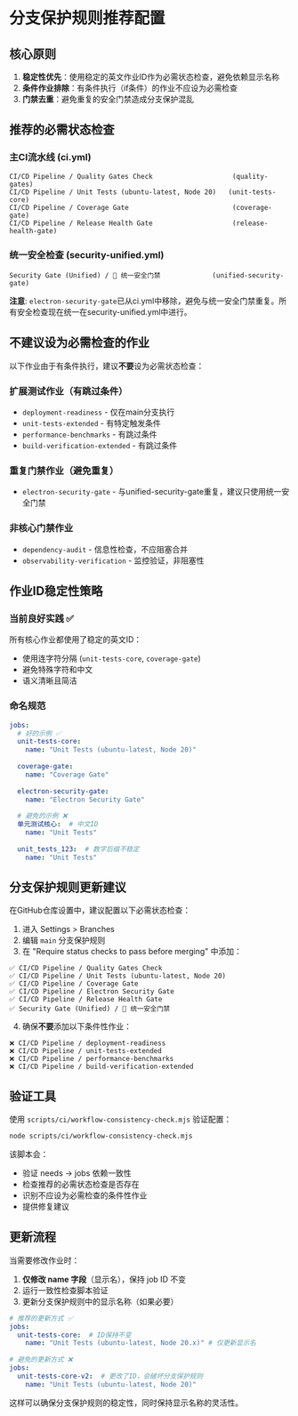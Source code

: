 # 分支保护规则推荐配置

## 核心原则

1. **稳定性优先**：使用稳定的英文作业ID作为必需状态检查，避免依赖显示名称
2. **条件作业排除**：有条件执行（if条件）的作业不应设为必需检查
3. **门禁去重**：避免重复的安全门禁造成分支保护混乱

## 推荐的必需状态检查

### 主CI流水线 (ci.yml)
```
CI/CD Pipeline / Quality Gates Check                    (quality-gates)
CI/CD Pipeline / Unit Tests (ubuntu-latest, Node 20)   (unit-tests-core) 
CI/CD Pipeline / Coverage Gate                          (coverage-gate)
CI/CD Pipeline / Release Health Gate                    (release-health-gate)
```

### 统一安全检查 (security-unified.yml)
```
Security Gate (Unified) / 🚦 统一安全门禁             (unified-security-gate)
```

**注意**: `electron-security-gate`已从ci.yml中移除，避免与统一安全门禁重复。所有安全检查现在统一在security-unified.yml中进行。

## 不建议设为必需检查的作业

以下作业由于有条件执行，建议**不要**设为必需状态检查：

### 扩展测试作业（有跳过条件）
- `deployment-readiness` - 仅在main分支执行
- `unit-tests-extended` - 有特定触发条件
- `performance-benchmarks` - 有跳过条件
- `build-verification-extended` - 有跳过条件

### 重复门禁作业（避免重复）
- `electron-security-gate` - 与unified-security-gate重复，建议只使用统一安全门禁

### 非核心门禁作业
- `dependency-audit` - 信息性检查，不应阻塞合并
- `observability-verification` - 监控验证，非阻塞性

## 作业ID稳定性策略

### 当前良好实践 ✅
所有核心作业都使用了稳定的英文ID：
- 使用连字符分隔 (`unit-tests-core`, `coverage-gate`)
- 避免特殊字符和中文
- 语义清晰且简洁

### 命名规范
```yaml
jobs:
  # 好的示例 ✅
  unit-tests-core:
    name: "Unit Tests (ubuntu-latest, Node 20)"
  
  coverage-gate:  
    name: "Coverage Gate"
    
  electron-security-gate:
    name: "Electron Security Gate"
    
  # 避免的示例 ❌
  单元测试核心:  # 中文ID
    name: "Unit Tests"
    
  unit_tests_123:  # 数字后缀不稳定
    name: "Unit Tests"
```

## 分支保护规则更新建议

在GitHub仓库设置中，建议配置以下必需状态检查：

1. 进入 Settings > Branches
2. 编辑 `main` 分支保护规则
3. 在 "Require status checks to pass before merging" 中添加：

```
✅ CI/CD Pipeline / Quality Gates Check
✅ CI/CD Pipeline / Unit Tests (ubuntu-latest, Node 20)
✅ CI/CD Pipeline / Coverage Gate  
✅ CI/CD Pipeline / Electron Security Gate
✅ CI/CD Pipeline / Release Health Gate
✅ Security Gate (Unified) / 🚦 统一安全门禁
```

4. 确保**不要**添加以下条件性作业：
```
❌ CI/CD Pipeline / deployment-readiness
❌ CI/CD Pipeline / unit-tests-extended
❌ CI/CD Pipeline / performance-benchmarks
❌ CI/CD Pipeline / build-verification-extended
```

## 验证工具

使用 `scripts/ci/workflow-consistency-check.mjs` 验证配置：

```bash
node scripts/ci/workflow-consistency-check.mjs
```

该脚本会：
- 验证 needs → jobs 依赖一致性
- 检查推荐的必需状态检查是否存在
- 识别不应设为必需检查的条件性作业
- 提供修复建议

## 更新流程

当需要修改作业时：

1. **仅修改 name 字段**（显示名），保持 job ID 不变
2. 运行一致性检查脚本验证
3. 更新分支保护规则中的显示名称（如果必要）

```yaml
# 推荐的更新方式 ✅
jobs:
  unit-tests-core:  # ID保持不变
    name: "Unit Tests (ubuntu-latest, Node 20.x)" # 仅更新显示名
    
# 避免的更新方式 ❌  
jobs:
  unit-tests-core-v2:  # 更改了ID，会破坏分支保护规则
    name: "Unit Tests (ubuntu-latest, Node 20)"
```

这样可以确保分支保护规则的稳定性，同时保持显示名称的灵活性。